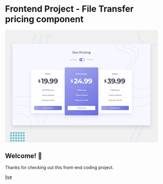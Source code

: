 # Frontend Project - File Transfer pricing component

![Design preview for the File Transfer pricing component coding challenge](./design/desktop-preview.jpg)

## Welcome! 👋

Thanks for checking out this front-end coding project.

[live](https://pricing-component-with-toggle-mauve.now.sh/)
